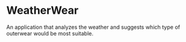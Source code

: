 # WeatherWear
An application that analyzes the weather and suggests which type of outerwear would be most suitable. 
